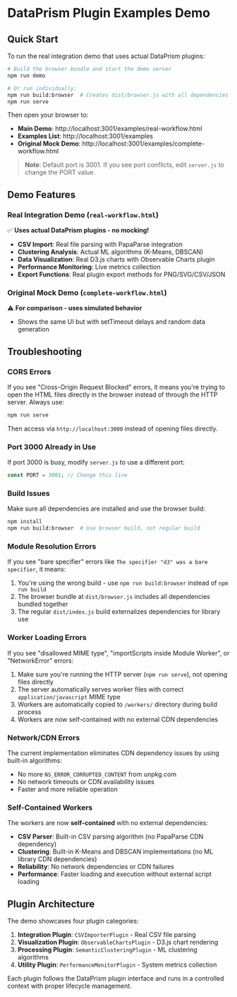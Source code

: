 # DataPrism Plugin Examples Demo

## Quick Start

To run the real integration demo that uses actual DataPrism plugins:

```bash
# Build the browser bundle and start the demo server
npm run demo

# Or run individually:
npm run build:browser  # Creates dist/browser.js with all dependencies bundled
npm run serve
```

Then open your browser to:
- **Main Demo**: http://localhost:3001/examples/real-workflow.html
- **Examples List**: http://localhost:3001/examples
- **Original Mock Demo**: http://localhost:3001/examples/complete-workflow.html

> **Note**: Default port is 3001. If you see port conflicts, edit `server.js` to change the PORT value.

## Demo Features

### Real Integration Demo (`real-workflow.html`)
✅ **Uses actual DataPrism plugins - no mocking!**

- **CSV Import**: Real file parsing with PapaParse integration
- **Clustering Analysis**: Actual ML algorithms (K-Means, DBSCAN)
- **Data Visualization**: Real D3.js charts with Observable Charts plugin
- **Performance Monitoring**: Live metrics collection
- **Export Functions**: Real plugin export methods for PNG/SVG/CSV/JSON

### Original Mock Demo (`complete-workflow.html`)
⚠️ **For comparison - uses simulated behavior**

- Shows the same UI but with setTimeout delays and random data generation

## Troubleshooting

### CORS Errors
If you see "Cross-Origin Request Blocked" errors, it means you're trying to open the HTML files directly in the browser instead of through the HTTP server. Always use:

```bash
npm run serve
```

Then access via `http://localhost:3000` instead of opening files directly.

### Port 3000 Already in Use
If port 3000 is busy, modify `server.js` to use a different port:

```javascript
const PORT = 3001; // Change this line
```

### Build Issues
Make sure all dependencies are installed and use the browser build:

```bash
npm install
npm run build:browser  # Use browser build, not regular build
```

### Module Resolution Errors
If you see "bare specifier" errors like `The specifier "d3" was a bare specifier`, it means:

1. You're using the wrong build - use `npm run build:browser` instead of `npm run build`
2. The browser bundle at `dist/browser.js` includes all dependencies bundled together
3. The regular `dist/index.js` build externalizes dependencies for library use

### Worker Loading Errors
If you see "disallowed MIME type", "importScripts inside Module Worker", or "NetworkError" errors:

1. Make sure you're running the HTTP server (`npm run serve`), not opening files directly
2. The server automatically serves worker files with correct `application/javascript` MIME type
3. Workers are automatically copied to `/workers/` directory during build process
4. Workers are now self-contained with no external CDN dependencies

### Network/CDN Errors
The current implementation eliminates CDN dependency issues by using built-in algorithms:
- No more `NS_ERROR_CORRUPTED_CONTENT` from unpkg.com
- No network timeouts or CDN availability issues
- Faster and more reliable operation

### Self-Contained Workers
The workers are now **self-contained** with no external dependencies:
- **CSV Parser**: Built-in CSV parsing algorithm (no PapaParse CDN dependency)
- **Clustering**: Built-in K-Means and DBSCAN implementations (no ML library CDN dependencies)
- **Reliability**: No network dependencies or CDN failures
- **Performance**: Faster loading and execution without external script loading

## Plugin Architecture

The demo showcases four plugin categories:

1. **Integration Plugin**: `CSVImporterPlugin` - Real CSV file parsing
2. **Visualization Plugin**: `ObservableChartsPlugin` - D3.js chart rendering  
3. **Processing Plugin**: `SemanticClusteringPlugin` - ML clustering algorithms
4. **Utility Plugin**: `PerformanceMonitorPlugin` - System metrics collection

Each plugin follows the DataPrism plugin interface and runs in a controlled context with proper lifecycle management.